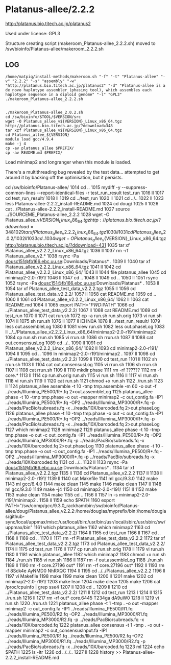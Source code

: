 Platanus-allee/2.2.2
========================

<http://platanus.bio.titech.ac.jp/platanus2>

Used under license:
GPL3


Structure creating script (makeroom_Platanus-allee_2.2.2.sh) moved to /sw/bioinfo/Platanus-allee/makeroom_2.2.2.sh

LOG
---

    /home/matpiq/install-methods/makeroom.sh "-f" "-t" "Platanus-allee" "-v" "2.2.2" "-s" "assembly" "-w" "http://platanus.bio.titech.ac.jp/platanus2" "-d" "Platanus-allee is a de novo haplotype assembler (phasing tool), which assembles each haplotype sequence in a diploid genome" "-l" "GPL3"
    ./makeroom_Platanus-allee_2.2.2.sh


    ./makeroom_Platanus-allee_2.0.2.sh
    cd /sw/bioinfo/$TOOL/$VERSION/src
    wget -O Platanus_allee_v${VERSION}_Linux_x86_64.tgz http://platanus.bio.titech.ac.jp/?ddownload=348
    tar xzf Platanus_allee_v${VERSION}_Linux_x86_64.tgz
    cd Platanus_allee_${VERSION}
    module load gcc/4.9.4
    make -j 4
    cp -av platanus_allee $PREFIX/
    cp -av README.md $PREFIX/

Load minimap2 and longranger when this module is loaded.

There's a multithreading bug revealed by the test data... attempted to get around it by backing off the optimisation, but it persists.

cd /sw/bioinfo/Platanus-allee/
1014  cd ..
1015  mydiff -y --suppress-common-lines --report-identical-files -r test_run_result test_run
1016  ll
1017  cd test_run_result/
1018  ll
1019  cd ../test_run
1020  ll
1021  cd ../..
1022  ll
1023  less Platanus-allee-2.2.2_install-README.md
1024  cd doug/
1025  ll
1026  cat ../Platanus-allee-2.2.2_install-README.md 
1027  source ../SOURCEME_Platanus-allee_2.2.2 
1028  wget -O Platanus_allee_v${VERSION}_Linux_x86_64.tgz http://platanus.bio.titech.ac.jp/?ddownload=348
1029  tar xf Platanus_allee_v2.2.2_Linux_x86_64.tgz 
1030  ll
1031  cd Platanus_allee_v2.0.2/
1032  ll
1033  cd ..
1034  wget -O Platanus_allee_v${VERSION}_Linux_x86_64.tgz http://platanus.bio.titech.ac.jp/?ddownload=431
1035  tar xf Platanus_allee_v2.2.2_Linux_x86_64.tgz 
1036  ll
1037  rm -rf Platanus_allee_v2.*
1038  rsync -Pa dousc151@fb166.ebc.uu.se:Downloads/Platanus* .
1039  ll
1040  tar xf Platanus_allee_v2.2.2_Linux_x86_64.tgz 
1041  ll
1042  cd Platanus_allee_v2.2.2_Linux_x86_64/
1043  ll
1044  file platanus_allee 
1045  cd minimap2-2.0-r191/
1046  ll
1047  cd ..
1048  ll
1049  cd ..
1050  ll
1051  rsync
1052  rsync -Pa dousc151@fb166.ebc.uu.se:Downloads/Platanus* .
1053  ll
1054  tar xf Platanus_allee_test_data_v2.2.2.tgz 
1055  ll
1056  cd Platanus_allee_test_data_v2.2.2/
1057  ll
1058  cat README.md 
1059  cd ..
1060  ll
1061  cd Platanus_allee_v2.2.2_Linux_x86_64/
1062  ll
1063  cat README.md 
1064  ll
1065  export PATH="$PWD:$PATH"
1066  cd ../Platanus_allee_test_data_v2.2.2/
1067  ll
1068  cat README.md 
1069  cd test_run
1070  ll
1071  cat run.sh 
1072  cp -a run.sh run.sh.orig
1073  vi run.sh
1074  ll
1075  sh run.sh 
1076  ll
1077  ll iEHN0A 
1078  ll ../test_run_result/
1079  less out.assembleLog
1080  ll
1081  view run.sh
1082  less out.phaseLog
1083  ll ../../Platanus_allee_v2.2.2_Linux_x86_64/minimap2-2.0-r191/minimap2
1084  cp run.sh rrun.sh
1085  vi rrun.sh 
1086  sh rrun.sh 
1087  ll
1088  cat out.consensusLog
1089  cd ../..
1090  ll
1091  cd Platanus_allee_v2.2.2_Linux_x86_64/
1092  ll
1093  cd minimap2-2.0-r191/
1094  ll
1095  cd ..
1096  ln minimap2-2.0-r191/minimap2 .
1097  ll
1098  cd ../Platanus_allee_test_data_v2.2.2/
1099  ll
1100  cd test_run
1101  ll
1102  sh rrun.sh 
1103  ll
1104  cat out.consensusLog
1105  vi rrun.sh 
1106  sh rrun.sh 
1107  ll
1108  cat rrun.sh 
1109  ll
1110  mkdir phase
1111  rm -rf ??????
1112  rm -f core.*
1113  ll
1114  cp run.sh.orig run.sh
1115  vi run.sh
1116  ll
1117  vi rrun.sh 
1118  vi run.sh
1119  ll
1120  cat run.sh
1121  chmod +x run.sh
1122  ./run.sh 
1123  ll
1124  platanus_allee assemble -t 10 -tmp tmp.assemble -m 60 -o out -f ../reads/Illumina_PE500/R*.fq 2>out.assembleLog
1125  platanus_allee phase -t 10 -tmp tmp.phase -o out -mapper minimap2 -c out_contig.fa -IP1 ../reads/Illumina_PE500/R*.fq -OP2 ../reads/Illumina_MP3000/R*.fq -p ../reads/PacBio/subreads.fq -x ../reads/10X/barcoded.fq 2>out.phaseLog
1126  platanus_allee phase -t 10 -tmp tmp.phase -o out -c out_contig.fa -IP1 ../reads/Illumina_PE500/R*.fq -OP2 ../reads/Illumina_MP3000/R*.fq -p ../reads/PacBio/subreads.fq -x ../reads/10X/barcoded.fq 2>out.phaseLog
1127  which minimap2
1128  minimap2
1129  platanus_allee phase -t 10 -tmp tmp.phase -o out -c out_contig.fa -IP1 ../reads/Illumina_PE500/R*.fq -OP2 ../reads/Illumina_MP3000/R*.fq -p ../reads/PacBio/subreads.fq -x ../reads/10X/barcoded.fq 2>out.phaseLog
1130  platanus_allee phase -t 10 -tmp tmp.phase -o out -c out_contig.fa -IP1 ../reads/Illumina_PE500/R*.fq -OP2 ../reads/Illumina_MP3000/R*.fq -p ../reads/PacBio/subreads.fq -x ../reads/10X/barcoded.fq 
1131  cd ../..
1132  ll
1133  rsync -Pa dousc151@fb166.ebc.uu.se:Downloads/Platanus* .
1134  tar xf Platanus_allee_v2.2.2.tgz 
1135  ll
1136  cd Platanus_allee_v2.2.2
1137  ll
1138  ll minimap2-2.0-r191/
1139  ll
1140  cat Makefile 
1141  ml gcc/9.3.0
1142  make
1143  ml gcc/6.4.0
1144  make clean
1145  make
1146  make clean
1147  ll
1148  ml gcc/9.3.0
1149  make -j4
1150  cd minimap2-2.0-r191/
1151  ll
1152  make
1153  make clean
1154  make
1155  cd ..
1156  ll
1157  ln -s minimap2-2.0-r191/minimap2 .
1158  ll
1159  echo $PATH
1160  export PATH="/sw/comp/gcc/9.3.0_rackham/bin:/sw/bioinfo/Platanus-allee/doug/Platanus_allee_v2.2.2:/home/douglas/myprefix/bin:/home/douglas/github-sync/local/uppmax/misc:/usr/local/bin:/usr/bin:/usr/local/sbin:/usr/sbin:/sw/uppmax/bin"
1161  which platanus_allee
1162  which minimap2
1163  cd ../Platanus_allee_test_data_v2.2.2/
1164  ll
1165  cd test_run
1166  ll
1167  cd ..
1168  ll
1169  cd ..
1170  ll
1171  rm -rf Platanus_allee_test_data_v2.2.2
1172  tar xf Platanus_allee_test_data_v2.2.2.tgz 
1173  cd Platanus_allee_test_data_v2.2.2/
1174  ll
1175  cd test_run
1176  ll
1177  cp run.sh run.sh.orig
1178  ll
1179  vi run.sh
1180  ll
1181  which platanus_allee
1182  which minimap2
1183  chmod +x run.sh
1184  ./run.sh 
1185  vi run.sh
1186  ll
1187  rm -f out.assembleLog 
1188  ./run.sh 
1189  ll
1190  rm -f core.27196 out*
1191  rm -rf core.27196 out*
1192  ll
1193  rm -f 8Sdk4e AyNMD0 NhRXQC 
1194  ll
1195  cd ../../Platanus_allee_v2.2.2
1196  ll
1197  vi Makefile 
1198  make
1199  make clean
1200  ll
1201  make
1202  cd minimap2-2.0-r191/
1203  make lean
1204  make clean
1205  make
1206  cat /proc/cpuinfo | grep sse4
1207  ll
1208  cd ..
1209  ll
1210  cd ../Platanus_allee_test_data_v2.2.2/
1211  ll
1212  cd test_run
1213  l
1214  ll
1215  ./run.sh 
1216  ll
1217  rm -rf out* core.6445 T234ga dA9uW0 
1218  ll
1219  vi run.sh
1220  ./run.sh 
1221  platanus_allee phase -t 1 -tmp . -o out -mapper minimap2 -c out_contig.fa -IP1 ../reads/Illumina_PE500/R1.fq ../reads/Illumina_PE500/R2.fq -OP2 ../reads/Illumina_MP3000/R1.fq ../reads/Illumina_MP3000/R2.fq -p ../reads/PacBio/subreads.fq -x ../reads/10X/barcoded.fq
1222  platanus_allee consensus -t 1 -tmp . -o out -mapper minimap2 -c out_consensusInput.fa -IP1 ../reads/Illumina_PE500/R1.fq ../reads/Illumina_PE500/R2.fq -OP2 ../reads/Illumina_MP3000/R1.fq ../reads/Illumina_MP3000/R2.fq -p ../reads/PacBio/subreads.fq -x ../reads/10X/barcoded.fq
1223  ml
1224  echo $PATH
1225  ls -ltr
1226  cd ../../..
1227  ll
1228  history >> Platanus-allee-2.2.2_install-README.md
